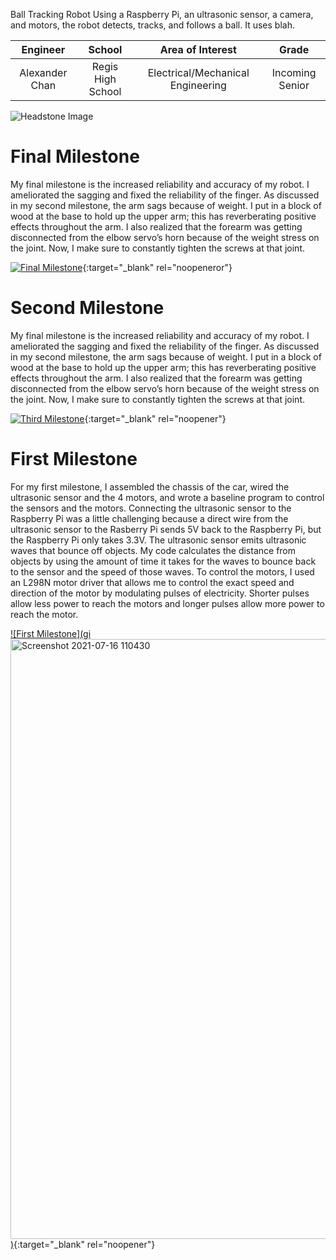 Ball Tracking Robot
Using a Raspberry Pi, an ultrasonic sensor, a camera, and motors, the robot detects, tracks, and follows a ball. It uses blah.

| **Engineer** | **School** | **Area of Interest** | **Grade** |
|:--:|:--:|:--:|:--:|
| Alexander Chan | Regis High School | Electrical/Mechanical Engineering | Incoming Senior

![Headstone Image](https://bluestampengineering.com/wp-content/uploads/2016/05/improve.jpg)
  
# Final Milestone
My final milestone is the increased reliability and accuracy of my robot. I ameliorated the sagging and fixed the reliability of the finger. As discussed in my second milestone, the arm sags because of weight. I put in a block of wood at the base to hold up the upper arm; this has reverberating positive effects throughout the arm. I also realized that the forearm was getting disconnected from the elbow servo’s horn because of the weight stress on the joint. Now, I make sure to constantly tighten the screws at that joint. 

[![Final Milestone](https://res.cloudinary.com/marcomontalbano/image/upload/v1612573869/video_to_markdown/images/youtube--F7M7imOVGug-c05b58ac6eb4c4700831b2b3070cd403.jpg )](https://www.youtube.com/watch?v=F7M7imOVGug&feature=emb_logo "Final Milestone"){:target="_blank" rel="noopeneror"}

# Second Milestone
My final milestone is the increased reliability and accuracy of my robot. I ameliorated the sagging and fixed the reliability of the finger. As discussed in my second milestone, the arm sags because of weight. I put in a block of wood at the base to hold up the upper arm; this has reverberating positive effects throughout the arm. I also realized that the forearm was getting disconnected from the elbow servo’s horn because of the weight stress on the joint. Now, I make sure to constantly tighten the screws at that joint.

[![Third Milestone](https://res.cloudinary.com/marcomontalbano/image/upload/v1612574014/video_to_markdown/images/youtube--y3VAmNlER5Y-c05b58ac6eb4c4700831b2b3070cd403.jpg)](https://www.youtube.com/watch?v=y3VAmNlER5Y&feature=emb_logo "Second Milestone"){:target="_blank" rel="noopener"}
# First Milestone
  
For my first milestone, I assembled the chassis of the car, wired the ultrasonic sensor and the 4 motors, and wrote a baseline program to control the sensors and the motors. Connecting the ultrasonic sensor to the Raspberry Pi was a little challenging because a direct wire from the ultrasonic sensor to the Rasberry Pi sends 5V back to the Raspberry Pi, but the Raspberry Pi only takes 3.3V. The ultrasonic sensor emits ultrasonic waves that bounce off objects. My code calculates the distance from objects by using the amount of time it takes for the waves to bounce back to the sensor and the speed of those waves. To control the motors, I used an L298N motor driver that allows me to control the exact speed and direction of the motor by modulating pulses of electricity. Shorter pulses allow less power to reach the motors and longer pulses allow more power to reach the motor.

[![First Milestone](gi<img width="960" alt="Screenshot 2021-07-16 110430" src="">
)](https://www.youtube.com/watch?v=zY5fDYwYBLY&t=1s){:target="_blank" rel="noopener"}
